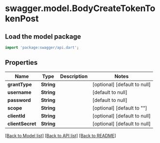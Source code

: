 # swagger.model.BodyCreateTokenTokenPost

## Load the model package
```dart
import 'package:swagger/api.dart';
```

## Properties
Name | Type | Description | Notes
------------ | ------------- | ------------- | -------------
**grantType** | **String** |  | [optional] [default to null]
**username** | **String** |  | [default to null]
**password** | **String** |  | [default to null]
**scope** | **String** |  | [optional] [default to &quot;&quot;]
**clientId** | **String** |  | [optional] [default to null]
**clientSecret** | **String** |  | [optional] [default to null]

[[Back to Model list]](../README.md#documentation-for-models) [[Back to API list]](../README.md#documentation-for-api-endpoints) [[Back to README]](../README.md)


